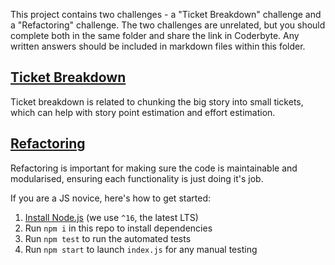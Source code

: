 This project contains two challenges - a "Ticket Breakdown" challenge and a "Refactoring" challenge. The two challenges are unrelated, but you should complete both in the same folder and share the link in Coderbyte. Any written answers should be included in markdown files within this folder.




## [Ticket Breakdown](Ticket_Breakdown.md)
Ticket breakdown is related to chunking the big story into small tickets, which can help with story point estimation and effort estimation.


## [Refactoring](Refactoring.md)
Refactoring is important for making sure the code is maintainable and modularised, ensuring each functionality is just doing it's job.


If you are a JS novice, here's how to get started:
1. [Install Node.js](https://nodejs.org/en/download/) (we use `^16`, the latest LTS)
2. Run `npm i` in this repo to install dependencies
3. Run `npm test` to run the automated tests
4. Run `npm start` to launch `index.js` for any manual testing
